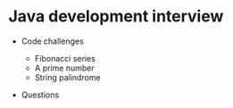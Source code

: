 # Java development interview

- Code challenges
	- Fibonacci series
	- A prime number
	- String palindrome

- Questions
